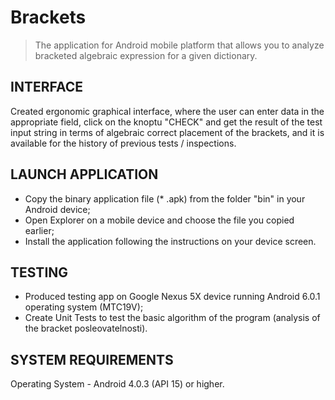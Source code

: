 # Brackets

> The application for Android mobile platform that allows you to analyze bracketed algebraic expression for a given dictionary.

## INTERFACE

Created ergonomic graphical interface, where the user can enter data in the appropriate field, click on the knoptu "CHECK" and get the result of the test input string in terms of algebraic correct placement of the brackets, and it is available for the history of previous tests / inspections.

## LAUNCH APPLICATION

* Copy the binary application file (* .apk) from the folder "bin" in your Android device;
* Open Explorer on a mobile device and choose the file you copied earlier;
* Install the application following the instructions on your device screen.

## TESTING

* Produced testing app on Google Nexus 5X device running Android 6.0.1 operating system (MTC19V);
* Create Unit Tests to test the basic algorithm of the program (analysis of the bracket posleovatelnosti).

## SYSTEM REQUIREMENTS

Operating System - Android 4.0.3 (API 15) or higher.

